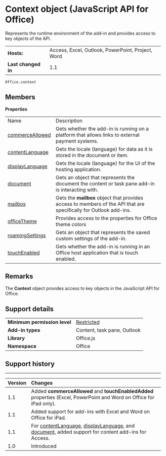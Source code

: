 
# Context object (JavaScript API for Office)
Represents the runtime environment of the add-in and provides access to key objects of the API.

|||
|:-----|:-----|
|**Hosts:**|Access, Excel, Outlook, PowerPoint, Project, Word|
|**Last changed in**|1.1|

```
Office.context
```


## Members


**Properties**

|||
|:-----|:-----|
|Name|Description|
|[commerceAllowed](../reference/shared/context/commerceallowed-property.md)|Gets whether the add-in is running on a platform that allows links to external payment systems.|
|[contentLanguage](../reference/shared/context/contentlanguage-property.md)|Gets the locale (language) for data as it is stored in the document or item.|
|[displayLanguage](../reference/shared/context/displaylanguage-property.md)|Gets the locale (language) for the UI of the hosting application.|
|[document](../reference/shared/context/document-property.md)|Gets an object that represents the document the content or task pane add-in is interacting with.|
|[mailbox](../reference/shared/context/mailbox-property.md)|Gets the  **mailbox** object that provides access to members of the API that are specifically for Outlook add-ins.|
|[officeTheme](../reference/shared/context/officetheme-property.md)|Provides access to the properties for Office theme colors|
|[roamingSettings](../reference/shared/context/roamingsettings-property.md)|Gets an object that represents the saved custom settings of the add-in.|
|[touchEnabled](../reference/shared/context/touchenabled-property.md)|Gets whether the add-in is running in an Office host application that is touch enabled.|

## Remarks

The  **Context** object provides access to key objects in the JavaScript API for Office.


## Support details
<a name="bk_support"> </a>


|||
|:-----|:-----|
|**Minimum permission level**|[Restricted](http://msdn.microsoft.com/library/da2efadc-4ebf-45fe-be39-397ac1eb1dbd%28Office.15%29.aspx)|
|**Add-in types**|Content, task pane, Outlook|
|**Library**|Office.js|
|**Namespace**|Office|

## Support history
<a name="bk_history"> </a>


****


|**Version**|**Changes**|
|:-----|:-----|
|1.1|Added  **commerceAllowed** and **touchEnabledAdded** properties (Excel, PowerPoint and Word on Office for iPad only).|
|1.1|Added support for add-ins with Excel and Word on Office for iPad.|
|1.1|For [contentLanguage](../reference/shared/context/contentlanguage-property.md), [displayLanguage](../reference/shared/context/displaylanguage-property.md), and [document](../reference/shared/context/document-property.md), added support for content add-ins for Access.|
|1.0|Introduced|
